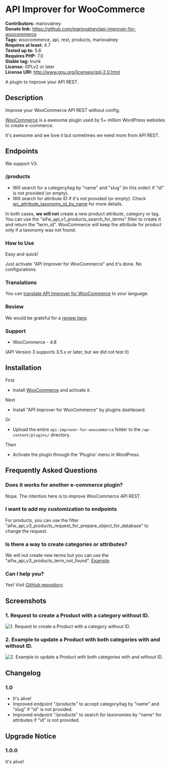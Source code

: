 # API Improver for WooCommerce #
**Contributors:** mariovalney  
**Donate link:** https://github.com/mariovalney/api-improver-for-woocommerce  
**Tags:** woocommerce, api, rest, products, mariovalney  
**Requires at least:** 4.7  
**Tested up to:** 5.6  
**Requires PHP:** 7.0  
**Stable tag:** trunk  
**License:** GPLv2 or later  
**License URI:** http://www.gnu.org/licenses/gpl-2.0.html  

A plugin to improve your API REST.

## Description ##

Improve your WooCommerce API REST without config.

[WooCommerce](https://wordpress.org/plugins/woocommerce/ "Install it first, of course") is a awesome plugin used by 5+ million WordPress websites to create e-commerce.

It's awesome and we love it but sometimes we need more from API REST.

## Endpoints ##

We support V3.

### /products ###

* Will search for a category/tag by "name" and "slug" (in this order) if "id" is not provided (or empty).
* Will search for attribute ID if it's not provided (or empty). Check [wc_attribute_taxonomy_id_by_name](https://woocommerce.github.io/code-reference/files/woocommerce-includes-wc-attribute-functions.html#function_wc_attribute_taxonomy_id_by_name) for more details.

In both cases, **we will not** create a new product attribute, category or tag. You can use the "aifw_api_v1_products_search_for_terms" filter to create it and return the "term_id".
WooCommerce will keep the attribute for product only if a taxonomy was not found.

### How to Use ###

Easy and quick!

Just activate "API Improver for WooCommerce" and it's done. No configurations.

### Translations ###

You can [translate API Improver for WooCommerce](https://translate.wordpress.org/projects/wp-plugins/api-improver-for-woocommerce) to your language.

### Review ###

We would be grateful for a [review here](https://wordpress.org/support/plugin/api-improver-for-woocommerce/reviews/).

### Support ###

* WooCommerce - 4.8

(API Version 3 supports 3.5.x or later, but we did not test it)

## Installation ##

First

* Install [WooCommerce](https://wordpress.org/plugins/woocommerce/) and activate it.

Next

* Install "API Improver for WooCommerce" by plugins dashboard.

Or

* Upload the entire `api-improver-for-woocommerce` folder to the `/wp-content/plugins/` directory.

Then

* Activate the plugin through the 'Plugins' menu in WordPress.

## Frequently Asked Questions ##

### Does it works for another e-commerce plugin? ###

Nope. The intention here is to improve WooCommerce API REST.

### I want to add my customization to endpoints ###

For products, you can use the filter "aifw_api_v3_products_request_for_prepare_object_for_database" to change the request.

### Is there a way to create categories or attributes? ###

We will not create new terms but you can use the "aifw_api_v3_products_term_not_found". [Example](https://gist.github.com/mariovalney/78090bd7eaa064d6b27e44804fd34008).

### Can I help you? ###

Yes! Visit [GitHub repository](https://github.com/mariovalney/api-improver-for-woocommerce).

## Screenshots ##

### 1. Request to create a Product with a category without ID. ###
![1. Request to create a Product with a category without ID.](http://ps.w.org/api-improver-for-woocommerce/assets/screenshot-1.png)

### 2. Example to update a Product with both categories with and without ID. ###
![2. Example to update a Product with both categories with and without ID.](http://ps.w.org/api-improver-for-woocommerce/assets/screenshot-2.png)


## Changelog ##

### 1.0 ###

* It's alive!
* Improved endpoint "/products" to accept category/tag by "name" and "slug" if "id" is not provided.
* Improved endpoint "/products" to search for taxonomies by "name" for attributes if "id" is not provided.

## Upgrade Notice ##

### 1.0.0 ###

It's alive!
